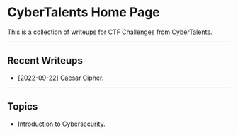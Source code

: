 # CyberTalents Home Page

This is a collection of writeups for CTF Challenges from [CyberTalents](https://cybertalents.com/).

---

## Recent Writeups

- [2022-09-22] [Caesar Cipher](./Introduction-to-Cybersecurity/lesson-27.md).

---

## Topics

- [Introduction to Cybersecurity](./Introduction-to-Cybersecurity/README.md).
